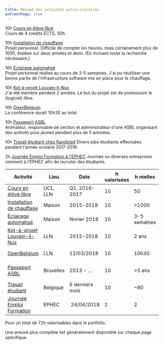 ```yaml
---
title: Résumé des activités extra-scolaires
onFrontPage: true
---
```


10h [Cours en élève libre](Android.md)  
Cours de 4 crédits ECTS, 50h

10h [Installation de chauffage](Chauffage.md)  
Projet personnel. Difficile de compter les heures, mais certainement plus de 1000, étalées sur deux années et demi. (En incluant toute la recherche nécéssaire.)

10h [Éclairage automatisé](Eclairage.md)  
Projet personnel réalisé au cours de 3-5 semaines. J'ai pu réutiliser une bonne partie de l'infrastructure software mis en place pour le chauffage.

10h [Kot-à-projet Louvain-li-Nux](Louvainlinux.md)  
J'ai été membre pendant 2 années. Le but du projet est de promouvoir le (logiciel) libre.

10h [OpenBelgium](OpenBelgium.md)  
La conférence durait 10h30 au total.

10h [Passeport ASBL](Passeport.md)  
Animateur, responsable de section et administrateur d'une ASBL organisant des acitivés pour jeunes pendant plus de 5 annnées.

10h [Travail étudiant chez Randstad](Randstad.md)
Divers jobs étudiants effectuées pendant l'année scolaire 2017-2018.

2h [Journée Emploi Formation à l'EPHEC](JEF.md)
Journée ou diverses entreprises viennent à l'EPHEC afin de recruter des étudiants.

| Activité | Lieu | Date | h valorisées | h réelles | Preuve |
| --- | --- | --- | --- | --- | --- |
| [Cours en élève libre](Android.md) | UCL, LLN | Q1, 2016-2017 | 10 | 50 | [Repo](/assets/lfsab1509-bitbucket.png) |
| [Installation de chauffage](Chauffage.md) | Maison | 2015-2018 | 10 | >1000 | [RPi chaudiere](/assets/chauffage-chaudiere.JPG) |
| [Éclairage automatisé](Eclairage.md) | Maison | février 2018 | 10 | 3-5 semaines | [Alim et arduino](assets/ecl-alim.JPG) |
| [Kot-à-projet Louvain-li-Nux](Louvainlinux.md) | LLN | 2015-2018 | 10 | 2 ans | [Lettre UCL](/assets/llnux-lettreucl.png) |
| [OpenBelgium](OpenBelgium.md) | LLN | 12/03/2018 | 10 | 10h30 | [Ticket OpenBelgium](/assets/TicketOpenBelgium.pdf) |
| [Passeport ASBL](Passeport.md) | Bruxelles | 2013 - … | 10 | >5 ans | [Membres effectifs de Passeport](http://garcons.passeportasbl.be/presentation/membres-effectifs/) |
| [Travail étudiant](Randstad.md) | Belgique | 6 derniers mois | 10 | ~80 | [Fiche salaire](/assets/randstad.png) |
| [Journée Emploi Formation](JEF.md) | EPHEC | 24/04/2018 | 2 | 2 | Photos de Mme Vroman |

Pour un total de 72h valorisables dans le portfolio.

Une preuve plus complète est généralement disponible sur chaque page spécifique.
